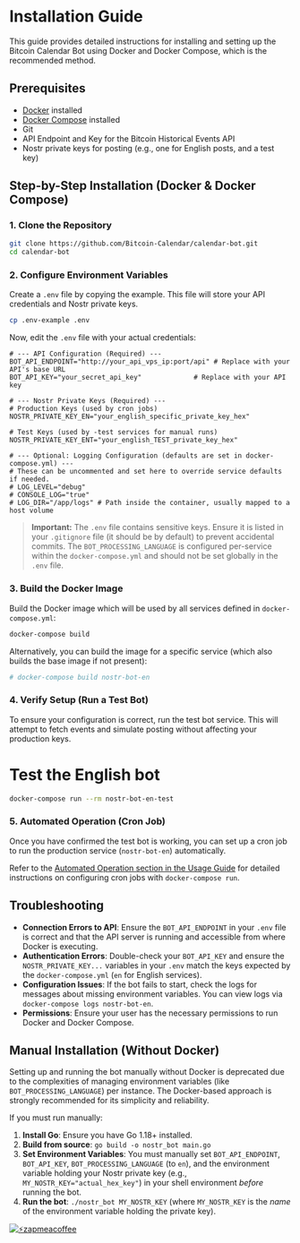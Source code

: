 # Installation Guide

This guide provides detailed instructions for installing and setting up the Bitcoin Calendar Bot using Docker and Docker Compose, which is the recommended method.

## Prerequisites

- [Docker](https://docs.docker.com/get-docker/) installed
- [Docker Compose](https://docs.docker.com/compose/install/) installed
- Git
- API Endpoint and Key for the Bitcoin Historical Events API
- Nostr private keys for posting (e.g., one for English posts, and a test key)

## Step-by-Step Installation (Docker & Docker Compose)

### 1. Clone the Repository

```bash
git clone https://github.com/Bitcoin-Calendar/calendar-bot.git
cd calendar-bot
```

### 2. Configure Environment Variables

Create a `.env` file by copying the example. This file will store your API credentials and Nostr private keys.

```bash
cp .env-example .env
```

Now, edit the `.env` file with your actual credentials:

```env
# --- API Configuration (Required) ---
BOT_API_ENDPOINT="http://your_api_vps_ip:port/api" # Replace with your API's base URL
BOT_API_KEY="your_secret_api_key"             # Replace with your API key

# --- Nostr Private Keys (Required) ---
# Production Keys (used by cron jobs)
NOSTR_PRIVATE_KEY_EN="your_english_specific_private_key_hex"

# Test Keys (used by -test services for manual runs)
NOSTR_PRIVATE_KEY_ENT="your_english_TEST_private_key_hex"

# --- Optional: Logging Configuration (defaults are set in docker-compose.yml) ---
# These can be uncommented and set here to override service defaults if needed.
# LOG_LEVEL="debug"
# CONSOLE_LOG="true"
# LOG_DIR="/app/logs" # Path inside the container, usually mapped to a host volume
```

> **Important:** The `.env` file contains sensitive keys. Ensure it is listed in your `.gitignore` file (it should be by default) to prevent accidental commits.
> The `BOT_PROCESSING_LANGUAGE` is configured per-service within the `docker-compose.yml` and should not be set globally in the `.env` file.

### 3. Build the Docker Image

Build the Docker image which will be used by all services defined in `docker-compose.yml`:

```bash
docker-compose build
```

Alternatively, you can build the image for a specific service (which also builds the base image if not present):
```bash
# docker-compose build nostr-bot-en
```

### 4. Verify Setup (Run a Test Bot)

To ensure your configuration is correct, run the test bot service. This will attempt to fetch events and simulate posting without affecting your production keys.

# Test the English bot
```bash
docker-compose run --rm nostr-bot-en-test
```

### 5. Automated Operation (Cron Job)

Once you have confirmed the test bot is working, you can set up a cron job to run the production service (`nostr-bot-en`) automatically.

Refer to the [Automated Operation section in the Usage Guide](USAGE.md#automated-operation) for detailed instructions on configuring cron jobs with `docker-compose run`.

## Troubleshooting

- **Connection Errors to API**: Ensure the `BOT_API_ENDPOINT` in your `.env` file is correct and that the API server is running and accessible from where Docker is executing.
- **Authentication Errors**: Double-check your `BOT_API_KEY` and ensure the `NOSTR_PRIVATE_KEY...` variables in your `.env` match the keys expected by the `docker-compose.yml` (`en` for English services).
- **Configuration Issues**: If the bot fails to start, check the logs for messages about missing environment variables. You can view logs via `docker-compose logs nostr-bot-en`.
- **Permissions**: Ensure your user has the necessary permissions to run Docker and Docker Compose.

## Manual Installation (Without Docker)

Setting up and running the bot manually without Docker is deprecated due to the complexities of managing environment variables (like `BOT_PROCESSING_LANGUAGE`) per instance. The Docker-based approach is strongly recommended for its simplicity and reliability.

If you must run manually:

1.  **Install Go**: Ensure you have Go 1.18+ installed.
2.  **Build from source**: `go build -o nostr_bot main.go`
3.  **Set Environment Variables**: You must manually set `BOT_API_ENDPOINT`, `BOT_API_KEY`, `BOT_PROCESSING_LANGUAGE` (to `en`), and the environment variable holding your Nostr private key (e.g., `MY_NOSTR_KEY="actual_hex_key"`) in your shell environment *before* running the bot.
4.  **Run the bot**: `./nostr_bot MY_NOSTR_KEY` (where `MY_NOSTR_KEY` is the *name* of the environment variable holding the private key).

[![⚡️zapmeacoffee](https://img.shields.io/badge/⚡️zap_-me_a_coffee-violet?style=plastic)](https://zapmeacoffee.com/npub1tcalvjvswjh5rwhr3gywmfjzghthexjpddzvlxre9wxfqz4euqys0309hn)

